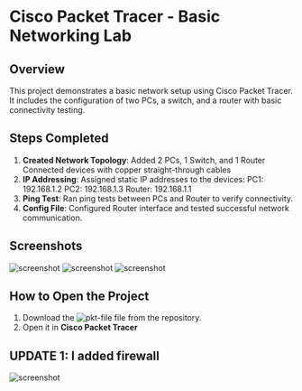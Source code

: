 

# Cisco Packet Tracer - Basic Networking Lab
## Overview
This project demonstrates a basic network setup using Cisco Packet Tracer. It includes the configuration of two PCs, a switch, and a router with basic connectivity testing.

## Steps Completed
1. **Created Network Topology**: 
   Added 2 PCs, 1 Switch, and 1 Router
   Connected devices with copper straight-through cables
2. **IP Addressing**: 
    Assigned static IP addresses to the devices:
   PC1: 192.168.1.2
   PC2: 192.168.1.3
   Router: 192.168.1.1
3. **Ping Test**: 
   Ran ping tests between PCs and Router to verify connectivity.
4. **Config File**: 
   Configured Router interface and tested successful network communication.

## Screenshots
![screenshot](https://github.com/Nok98/networking-labs/blob/main/Sn%C3%ADmka%20obrazovky%202025-03-17%20204545.png)
![screenshot](https://github.com/Nok98/networking-labs/blob/main/Sn%C3%ADmka%20obrazovky%202025-03-17%20205448.png)
![screenshot](https://github.com/Nok98/networking-labs/blob/main/Sn%C3%ADmka%20obrazovky%202025-03-17%20205643.png)

## How to Open the Project
1. Download the ![pkt-file](https://github.com/Nok98/networking-labs/blob/main/.test.pkt) file from the repository.
2. Open it in **Cisco Packet Tracer**



## UPDATE 1: I added firewall 
![screenshot](https://github.com/Nok98/networking-labs/blob/main/Sn%C3%ADmka%20obrazovky%202025-03-18%20205330.png)


